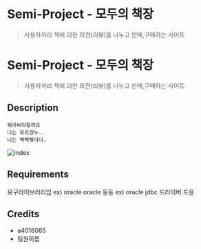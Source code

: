# Semi-Project - 모두의 책장
>사용자끼리 책에 대한 의견(리뷰)를 나누고 판매,구매하는 사이트

# Semi-Project - 모두의 책장
>사용자끼리 책에 대한 의견(리뷰)를 나누고 판매,구매하는 사이트

## Description
    뭐라써야할까요
    나는 모르겠누..
    나는 빡빡빢이다.
![index](https://user-images.githubusercontent.com/49514454/81631564-17214f00-9443-11ea-8e06-807211ff82e0.png)
## Requirements
요구라이브러리임
ex) oracle oracle 등등
ex) oracle jdbc 드라이버 드응

## Credits
* a4016065
* 팀원이름



